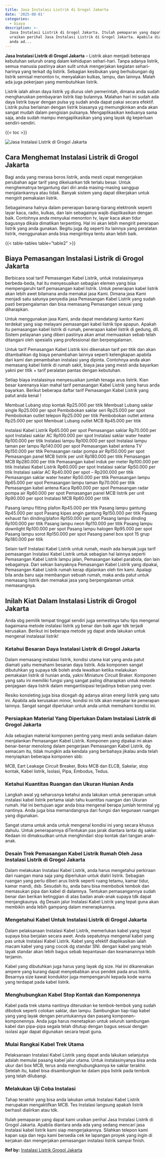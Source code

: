 ```yaml
---
title: Jasa Instalasi Listrik di Grogol Jakarta
date: '2025-08-01'
categories:
  - biaya
description: >-
  Jasa Instalasi Listrik di Grogol Jakarta. Itulah pemaparan yang dapat kami
  uraikan perihal Jasa Instalasi Listrik di Grogol Jakarta. Apabila diantara
  anda ad...
---
```


**Jasa Instalasi Listrik di Grogol Jakarta** – Listrik akan menjadi beberapa kebutuhan seluruh orang dalam kehidupan sehari-hari. Tanpa adanya listrik, semua manusia pastinya akan sulit untuk mengerjakan kegiatan sehari-harinya yang terkait dg listirik. Sebagian kesibukan yang berhubungan dg listrik semisal menonton tv, menyalakan kulkas, lampu, dan lainnya. Malah ada juga pekerjaan yang membutuhkan listrik.

Listrik ialah aliran daya listrik yg diurus oleh pemerintah, dimana anda sudah mengharuskan pembayaran listrik tiap bulannya. Malahan hari ini sudah ada daya listrik bayar dengan pulsa yg sudah anda dapat pakai secara efektif. Listrik pulsa berlainan dengan listrik biasanya yg memungkinkan anda akan sangat mudah dalam pengisian pulsanya. Mengaplikasikan keduanya sama saja, anda sudah mampu mengaplikasikan yang yang layak dg keperluan sendiri-sendiri.

{{< toc >}}

![Jasa Instalasi Listrik di Grogol Jakarta](/images/instalasi-listrik-murah24.png)

## Cara Menghemat Instalasi Listrik di Grogol Jakarta

Bagi anda yang merasa boros listrik, anda mesti cepat mengerjakan perubahan agar tarif yang dikeluarkan tdk terlalu besar. Untuk menghematnya tergantung dari diri anda masing-masing sanggup menjalankannya atau tidak. Banyak sistem yang dapat dikerjakan untuk mengirit pemakaian listrik.

Sebagaimana halnya dalam penerapan barang-barang elektronik seperti layar kaca, radio, kulkas, dan lain sebagainya wajib diaplikasikan dengan baik. Contohnya anda menyukai menonton tv, layar kaca akan tidur bagusnya dikala dimatikan terpenting. Hal ini akan lebih mengirit penerapan listrik yang anda gunakan. Begitu juga dg seperti itu lainnya yang peralatan listrik, menggunakan anda bisa mengiritnya tentu akan lebih baik.

{{< table-tables table="table2" >}}

## Biaya Pemasangan Instalasi Listrik di Grogol Jakarta

Berbicara soal tarif Pemasangan Kabel Listrik, untuk instalasinyanya berbeda-beda, hal itu menyesuaikan sebagian elemen yang bisa mempengaruhi tarif pemasangan kabel listrik. Untuk penerapan kabel listrik akan lebih awet bilamana anda memakai jasa Kami. Dimana jasa Kami menjadi satu satunya penyedia jasa Pemasangan Kabel Listrik yang sudah pasti berpengalaman dan bisa memasang Pemasangan sesuai yang diharapkan.

Untuk menggunakan jasa Kami, anda dapat mendatangi kantor Kami terdekat yang siap melayani pemasangan kabel listrik tipe apapun. Apakah itu pemasangan kabel listrik di rumah, penerapan kabel listrik di gedung, dll. Sistem pelayanan yang diberi pastinya akan amat memuaskan sebab telah ditangani oleh spesialis yang professional dan berpengalaman.

Untuk tarif Pemasangan Kabel Listrik kini dikenakan tarif per titik dan akan ditambahkan dg biaya penambahan lainnya seperti kelengkapan apabila dari kami dan penambahan instalasi yang dipinta. Contohnya anda akan memasang kabel listrik di rumah sakit, biaya jasa yang mesti anda bayarkan yakni per titik + tarif peralatan pantas dengan kebutuhan.

Setiap biaya instalasinya menyesuaikan jumlah tenaga arus listrik. Kian besar karenanya kian mahal tarif pemasangan Kabel Listrik yang harus anda bayarkan. Berikut beberapa daftar tarif Pemasangan Kabel Listrik yang patut anda kenal !

Membuat Lubang stop kontak Rp25.000 per titik Membuat Lubang saklar single Rp25.000 per spot Pembobokan saklar seri Rp25.000 per spot Pembobokan outlet telepon Rp25.000 per titik Pembobokan outlet antena Rp25.000 per spot Membuat Lubang outlet MCB Rp45.000 per titik

Instalasi Kabel Listrik Rp65.000 per spot Pemasangan saklar Rp70.000 per spot Instalasi saklar AC Rp100.000 per spot Instalasi saklar water heater Rp100.000 per titik Instalasi lampu Rp100.000 per spot Instalasi lampu taman per lampu Rp140.000 per spot Pemasangan kabel antena TV Rp150.000 per titik Pemasangan radar pompa air Rp150.000 per spot Pemasangan panel MCB listrik per unit Rp180.000 per titik Pemasangan MCB Rp280.000 per titik Pemasangan kabel induk per meter Rp100.000 per titik Instalasi Kabel Listrik Rp60.000 per spot Instalasi saklar Rp50.000 per titik Instalasi saklar AC Rp40.000 per spot – Rp200.000 per titik Pemasangan saklar water heater Rp50.000 per titik Pemasangan lampu Rp65.000 per spot Pemasangan lampu taman Rp70.000 per titik Pemasangan kabel antena Kaca Rp60.000 per spot Pemasangan radar pompa air Rp60.000 per spot Pemasangan panel MCB listrik per unit Rp90.000 per spot Instalasi MCB Rp60.000 per titik

Pasang lampu fitting plafon Rp45.000 per titik Pasang lampu gantung Rp45.000 per spot Pasang kipas angin gantung Rp150.000 per titik Pasang exhaust fan dinding/plafon Rp150.000 per spot Pasang lampu dinding Rp100.000 per titik Pasang lampu neon Rp110.000 per titik Pasang lampu downlight Rp100.000 per spot Pasang lampu halogen Rp95.000 per spot Pasang lampu sorot Rp150.000 per spot Pasang panel box spot 15 grup Rp180.000 per titik

Selain tarif Instalasi Kabel Listrik untuk rumah, masih ada banyak juga tarif pemasangan Instalasi Kabel Listrik untuk sebagian hal lainnya seperti Pemasangan Kabel Listrik lampu jalan, Pemasangan kabel parabola, dan lain sebagainya. Dari sekian banyaknya Pemasangan Kabel Listrik yang dipakai, Pemasangan Kabel Listrik rumah kerap dijalankan oleh tim kami. Apalagi bila anda baru saja membangun sebuah rumah, maka anda patut untuk memasang listrik dan memakai jasa yang berpengalaman untuk memasangnya.

## Inilah Kiat Dalam Instalasi Listrik di Grogol Jakarta


Anda sbg pemilik tempat tinggal sendiri juga semestinya tahu tips mengenal bagaimana metode instalasi listrik yg benar dan baik agar tdk terjadi kerusakan. Berikut ini beberapa metode yg dapat anda lakukan untuk mengenal instalasai listrik!

### Ketahui Besaran Daya Instalasi Listrik di Grogol Jakarta

Dalam memasang instalasi listrik, kondisi utama kiat yang anda patut diamati yaitu memahami besaran daya listrik. Ada komponen sangat dibutuhkan yg supaya tdk boleh anda lewatkan ketika melakukan pemakaian listrik di hunian anda, yakni Miniature Circuit Braker. Komponen yang satu ini memiliki fungsi yang sangat paling diharapkan untuk metode penjagaan daya listrik dalam mengantisipasi terjadinya beban yang over.

Resiko konsleting juga bisa dicegah dg adanya aliran energi listrik yang satu ini. Apabila ada kerusakan minor, kondisi ini tdk akan menjalar ke penerapan lainnya. Sangat sangat diperlukan untuk anda untuk memahami kondisi ini.

### Persiapkan Material Yang Diperlukan Dalam Instalasi Listrik di Grogol Jakarta

Ada sebagian material komponen penting yang mesti anda sediakan dalam menjalankan Pemasangan Kabel Listrik. Komponen yang dipakai ini akan benar-benar menolong dalam pengerjaan Pemasangan Kabel Listrik. dg semacam itu, tidak mungkin ada kendala yang berbahaya jikalau anda telah menyiapkan beberapa komponen sbb:

MCB, Eart Leakage Circuit Breaker, Boks MCB dan ELCB, Sakelar, stop kontak, Kabel listrik, Isolasi, Pipa, Embodus, Tedus.

### Ketahui Kuantitas Ruangan dan Ukuran Hunian Anda

Langkah awal yg seharusnya ketahui anda lakukan untuk penerapan untuk instalasi kabel listrik pertama ialah tahu kuantitas ruangan dan Ukuran rumah. Hal ini bertujuan agar anda bisa mengenal berapa jumlah terminal yg nantinya. Anda juga bisa memandangnya dari fungsi dan kegunaan ruangan yang digunakan.

Sangat utama untuk anda untuk mengenal kondisi ini yang secara khusus dahulu. Untuk penerapannya diTentukan pas jarak diantara lantai dg saklar. Kedaan ini dimaksudkan untuk menghindari stop kontak dari tangan anak-anak.

### Desain Trek Pemasangan Kabel Listrik Rumah Oleh Jasa Instalasi Listrik di Grogol Jakarta

Dalam melakukan Instalasi Kabel Listrik, anda harus mengetahui perkiraan dari ruangan mana saja yang diperlukan untuk dialiri listrik. Sebagian ruangan yang perlu diberi arus listrik seperti ruang tetamu, kamar tidur, kamar mandi, dsb. Sesudah itu, anda baru bisa membobok tembok dan memasukan pipa dan kabel di dalamnya. Tentukan pemasangannya sudah benar dan berikan ketinggian di atas badan anak-anak supaya tdk dapat menjangkaunya. dg Desain jalur Instalasi Kabel Listrik yang tepat guna akan membikin anda lebih gampang dalam menerapkannya.

### Mengetahui Kabel Untuk Instalasi Listrik di Grogol Jakarta

Dalam pelaksanaan Instalasi Kabel Listrik, memerlukan kabel yang tepat supaya bisa berjalan secara awet. Anda sepatutnya mengenal kabel yang pas untuk Instalasi Kabel Listrik. Kabel yang efektif diaplikasikan ialah macam kabel yang yang cocok dg standar SNI. dengan kabel yang telah layak standar akan lebih bagus sebab kepantasan dan keamanannya lebih terjamin.

Kabel yang dibutuhkan juga harus yang layak dg size. Hal ini dikarenakan ampere yang kurang dapat menyebabkan arus pendek pada arus listrik. Besarnya size kawat konduktor juga mempengaruhi kepada kode warna yang terdapat pada kabel listrik.

### Menghubungkan Kabel Stop Kontak dan Komponennya

Kabel pada trek utama nantinya diteruskan ke tembok-tembok yang sudah dibobok seperti colokan saklar, dan lampu. Sambungkan tiap-tiap kabel yang yang layak dengan peruntukannya dan pasang komponen-komponennya. Anda juga harus menetapkan untuk seluruh sambungan kabel dan pipa-pipa segala telah ditutup dengan bagus sesuai dengan isolasi agar dapat digunakan secara tepat guna.

### Mulai Rangkai Kabel Trek Utama

Pelaksanaan Instalasi Kabel Listrik yang dapat anda lakukan selanjutya adalah memulai pasang kabel jalur utama. Untuk instalasinyanya bisa anda ukur dari box MCB, terus anda menghubungkannya ke saklar terakhir. Setelah itu, kabel bisa disambungkan ke dalam pipa listrik pada tembok yang telah dilubangi.

### Melakukan Uji Coba Instalasi

Tahap terakhir yang bisa anda lakukan untuk Instalasi Kabel Listrik merupakan mengaktifkan MCB. Tes Instalasi langsung apakah listrik berhasil dialirkan atau tdk.

Itulah pemaparan yang dapat kami uraikan perihal Jasa Instalasi Listrik di Grogol Jakarta. Apabila diantara anda ada yang sedang mencari jasa Instalasi kabel listrik kami siap mengerjakannya. Silahkan telepon kami kapan saja dan regu kami bersedia cek ke lapangan proyek yang ingin di kerjakan dan mengerjakan pemasangan instalasi listrik sampai finish.

**Ref by:** [Instalasi Listrik Grogol Jakarta](https://id.wikipedia.org/wiki/Instalasi)
